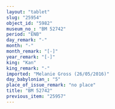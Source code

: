 ```yaml
---
layout: "tablet"
slug: "25954"
object_id: "5982"
museum_no_: "BM 52742"
period: "ENB"
day_remark: "-"
month: "-"
month_remark: "[-]"
year_remark: "[-]"
king: "Kan"
king_remark: "-"
imported: "Melanie Gross (26/05/2016)"
day_babylonian_: "5"
place_of_issue_remark: "no place"
title: "BM 52742"
previous_item: "25957"
---
```

